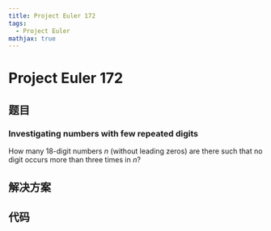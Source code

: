 ```yaml
---
title: Project Euler 172
tags:
  - Project Euler
mathjax: true
---
```

<escape><!-- more --></escape>
    


# Project Euler 172
## 题目
### Investigating numbers with few repeated digits

How many $18$-digit numbers $n$ (without leading zeros) are there such that no digit occurs more than three times in $n$?


## 解决方案


## 代码


